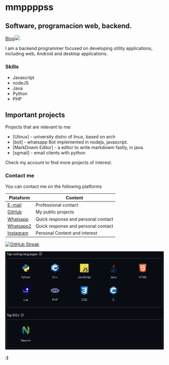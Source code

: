 # mmppppss
## Software, programacion web, backend.

[Blog![](http://mmppppss.rf.gd/assets/cookie.png)](http://mmppppss.rf.gd)

I am a backend programmer focused on developing utility applications, including web, Android and desktop applications.

### Skills
- Javascript
- nodeJS
- Java
- Python
- PHP


## Important projects

Projects that are relevant to me:

- [Ulinux] - university distro of linux, based on arch
- [bot] - whatsapp Bot implemented in nodejs, javascript.
- [MarkDowm Editor] - a editor to write markdowm fastly, in java.
- [sgmail] - email clients with python

Check my account to find more projects of interest.

### Contact me

You can contact me on the following platforms

| Plataform | Content |
| ------ | ------ |
| [E-mail](mailto:ppozosoliz@gmail.com) | Professional contact |
| [GitHub](https://github.com/mmppppss) | My public projects |
| [Whatsapp](https://wa.me/59167786908) | Quick response and personal contact |
| [Whatsapp2](https://wa.me/59169239036) | Quick response and personal contact |
| [Instagram](https://www.instagram.com/mmppppss/) | Personal Content and interest |

[![GitHub Streak](https://streak-stats.demolab.com?user=mmppppss&theme=gruvbox&hide_border=true&border_radius=1.4)](https://git.io/streak-stats)

![top](https://github.com/mmppppss/mmppppss/blob/main/top.png)

**:)**
